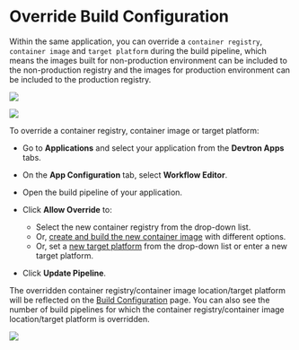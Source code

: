 #  Override Build Configuration

Within the same application, you can override a `container registry`, `container image` and `target platform` during the build pipeline, which means the images built for non-production environment can be included to the non-production registry and the images for production environment can be included to the production registry.


![](https://devtron-public-asset.s3.us-east-2.amazonaws.com/images/creating-application/workflow-ci-pipeline/select-build-override.jpg)

![](https://devtron-public-asset.s3.us-east-2.amazonaws.com/images/creating-application/workflow-ci-pipeline/build-allow-override.jpg)

To override a container registry, container image or target platform:

* Go to **Applications** and select your application from the **Devtron Apps** tabs.
* On the **App Configuration** tab, select **Workflow Editor**.
* Open the build pipeline of your application.
* Click **Allow Override** to:
   * Select the new container registry from the drop-down list.
   * Or, [create and build the new container image](../creating-application/docker-build-configuration#build-the-container-image) with different options.
   * Or, set a [new target platform](../creating-application/docker-build-configuration#set-target-platform-for-the-build) from the drop-down list or enter a new target platform.

* Click **Update Pipeline**.

The overridden container registry/container image location/target platform will be reflected on the [Build Configuration](docker-build-configuration.md) page. You can also see the number of build pipelines for which the container registry/container image location/target platform is overridden.

![](https://devtron-public-asset.s3.us-east-2.amazonaws.com/images/creating-application/workflow-ci-pipeline/build-configuration-overridden.jpg)


